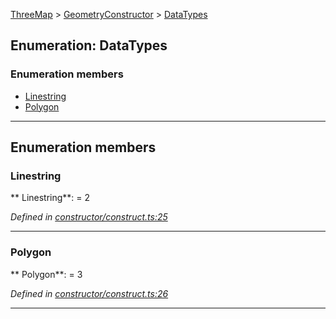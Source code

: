 [ThreeMap](api-readme.md) > [GeometryConstructor](api-modules-geometryconstructor.md) > [DataTypes](api-enums-geometryconstructor.datatypes.md)



## Enumeration: DataTypes

### Enumeration members

* [Linestring](api-enums-geometryconstructor.datatypes.md#linestring)
* [Polygon](api-enums-geometryconstructor.datatypes.md#polygon)



---
## Enumeration members
<a id="linestring"></a>

###  Linestring

** Linestring**:    = 2

*Defined in [constructor/construct.ts:25](https://github.com/areknawo/ThreeMap/blob/master/src/constructor/construct.ts#L25)*





___

<a id="polygon"></a>

###  Polygon

** Polygon**:    = 3

*Defined in [constructor/construct.ts:26](https://github.com/areknawo/ThreeMap/blob/master/src/constructor/construct.ts#L26)*





___


